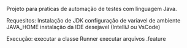 
Projeto para praticas de automação de testes com linguagem Java.

Requesitos:
Instalação de JDK
configuração de variavel de ambiente JAVA_HOME
instalação da IDE desejavel (IntelliJ ou VsCode)

Execução:
executar a classe Runner
executar arquivos .feature
